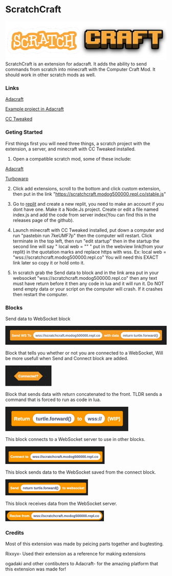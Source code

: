 # ScratchCraft
![logo](https://github.com/Modog500000/ScratchCraft/blob/main/src/resources/scratchcraft.png?raw=true)
ScratchCraft is an extension for adacraft. It adds the ability to send commands from scratch into minecraft with the Computer Craft Mod.
It should work in other scratch mods as well.


### Links

[Adacraft](https://adacraft.org)

[Example project in Adacraft](https://adacraft.org/studio/?project=a8c3a082&extension=https%3A%2F%2Fscratchcraft.modog500000.repl.co%2Fstable.js)

[CC Tweaked](https://tweaked.cc)


### Geting Started

First things first you will need three things, a scratch project with the extension, a server, and minecraft with CC Tweaked installed.

1. Open a compatible scratch mod, some of these include:

 [Adacraft](https://adacraft.org)
  
 [Turbowarp](https://turbowarp.org/editor)

2. Click add extensions, scroll to the bottom and click custom extension, then put in the link "https://scratchcraft.modog500000.repl.co/stable.js"

3. Go to [replit](https://replit.com) and create a new replit, you need to make an account if you dont have one. Make it a Node.Js project. Create
or edit a file named index.js and add the code from server index(You can find this in the releases page of the github). 

4. Launch minecraft with CC Tweaked installed, put down a computer and run "pastebin run 7keUMF7p" then the computer will restart. Click terminate in the
top left, then run "edit startup" then in the startup the second line will say " local web = "" " put in the webview link(from your replit) in the quotation marks and replace https with wss. Ex: local web = "wss://scratchcraft.modog500000.repl.co" You will need this EXACT link later so copy it or hold onto it. 

5. In scratch grab the Send data to block and in the link area put in your websocket "wss://scratchcraft.modog500000.repl.co" then any text must have return before it then any code in lua and it will run it. Do NOT send empty data or your script on the computer will crash. If it crashes then restart
the computer.

### Blocks
Send data to WebSocket block 

![block](https://github.com/Modog500000/ScratchCraft/blob/main/src/resources/image_2023-04-18_194947656.png?raw=true)

Block that tells you whether or not you are connected to a WebSocket, Will be more usefull when Send and Connect block are added.

![block](https://github.com/Modog500000/ScratchCraft/blob/main/src/resources/block2.png?raw=true)

Block that sends data with return concatenated to the front. TLDR sends a command that is forced to run as code in lua.

![block](https://github.com/Modog500000/ScratchCraft/blob/main/src/resources/block3.png?raw=true)

This block connects to a WebSocket server to use in other blocks.

![block](https://github.com/Modog500000/ScratchCraft/blob/main/src/resources/block4.png?raw=true)

This block sends data to the WebSocket saved from the connect block.

![block](https://github.com/Modog500000/ScratchCraft/blob/main/src/resources/block5.png?raw=true)

This block receives data from the WebSocket server.

![block](https://github.com/Modog500000/ScratchCraft/blob/main/src/resources/block6.png?raw=true)

### Credits
Most of this extension was made by peicing parts together and bugtesting.

Rixxyx- Used their extension as a reference for making extensions

ogadaki and other contibuters to Adacraft- for the amazing platform that this extension was made for!
